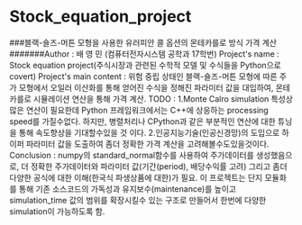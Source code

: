 # Stock_equation_project
###블랙-숄즈-머튼 모형을 사용한 유러피안 콜 옵션의 몬테카를로 방식 가격 계산
#######Author : 배 영 민 (컴퓨터전자시스템 공학과 17학번)
Project's name : Stock equation project(주식시장과 관련된 수학적 모델 및 수식들을 Python으로 covert)
Project's main content : 위험 중립 상태인 블랙-숄즈-머튼 모형에 따른 주가 모형에서 오일러 이산화를 통해 얻어진 수식을 정해진 파라미터 값을 대입하여, 몬테카를로 시뮬레이션 연산을 통해 가격 계산.
TODO :
    1.Monte Calro simulation 특성상 많은 연산이 필요한데 Python 프레임워크에서는 C++에 상응하는 processing speed를 가질수없다. 하지만, 병렬처리나 CPython과 같은 부분적인 연산에 대한 튜닝을 통해 속도향상을 기대할수있을 것 이다.
    2.인공지능기술(인공신경망)의 도입으로 하이퍼 파라미터 값을 도출하여 좀더 정확한 가격 계산을 고려해볼수도있을것이다.
Conclusion : numpy의 standard_normal함수를 사용하여 주가데이터를 생성했음으로, 더 정확한 주가데이터와 파라미터 값(기간(period), 배당수익률 고려) 그리고 좀더 다양한 공식에 대한 이해(한국식 파생상품에 대한)가 필요. 이 프로젝트는 단지 모듈화를 통해 기존 소스코드의 가독성과 유지보수(maintenance)를 높이고 simulation_time 값의 범위를 확장시킬수 있는 구조로 만들어서 한번에 다양한 simulation이 가능하도록 함.
